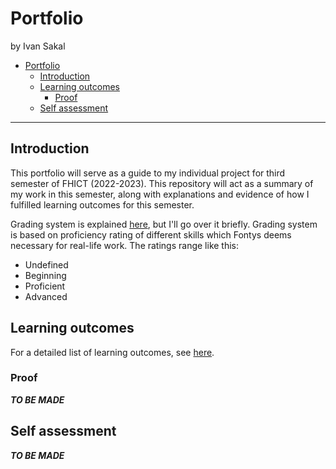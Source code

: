 # Portfolio

by Ivan Sakal

- [Portfolio](#portfolio)
  - [Introduction](#introduction)
  - [Learning outcomes](#learning-outcomes)
    - [Proof](#proof)
  - [Self assessment](#self-assessment)

---

## Introduction

This portfolio will serve as a guide to my individual project for third semester of FHICT (2022-2023). This repository will act as a summary of my work in this semester, along with explanations and evidence of how I fulfilled learning outcomes for this semester.

Grading system is explained [here](https://fhict.instructure.com/courses/12993/outcomes), but I'll go over it briefly. Grading system is based on proficiency rating of different skills which Fontys deems necessary for real-life work. The ratings range like this: 

- Undefined
- Beginning
- Proficient
- Advanced
  
## Learning outcomes

For a detailed list of learning outcomes, see [here](./docs/learning_outcomes/learning_outcomes.md).

### Proof

***TO BE MADE***

## Self assessment

***TO BE MADE***